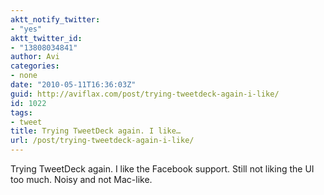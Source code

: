 ```yaml
---
aktt_notify_twitter:
- "yes"
aktt_twitter_id:
- "13808034841"
author: Avi
categories:
- none
date: "2010-05-11T16:36:03Z"
guid: http://aviflax.com/post/trying-tweetdeck-again-i-like/
id: 1022
tags:
- tweet
title: Trying TweetDeck again. I like…
url: /post/trying-tweetdeck-again-i-like/
---
```

Trying TweetDeck again. I like the Facebook support. Still not liking the UI too much. Noisy and not Mac-like.